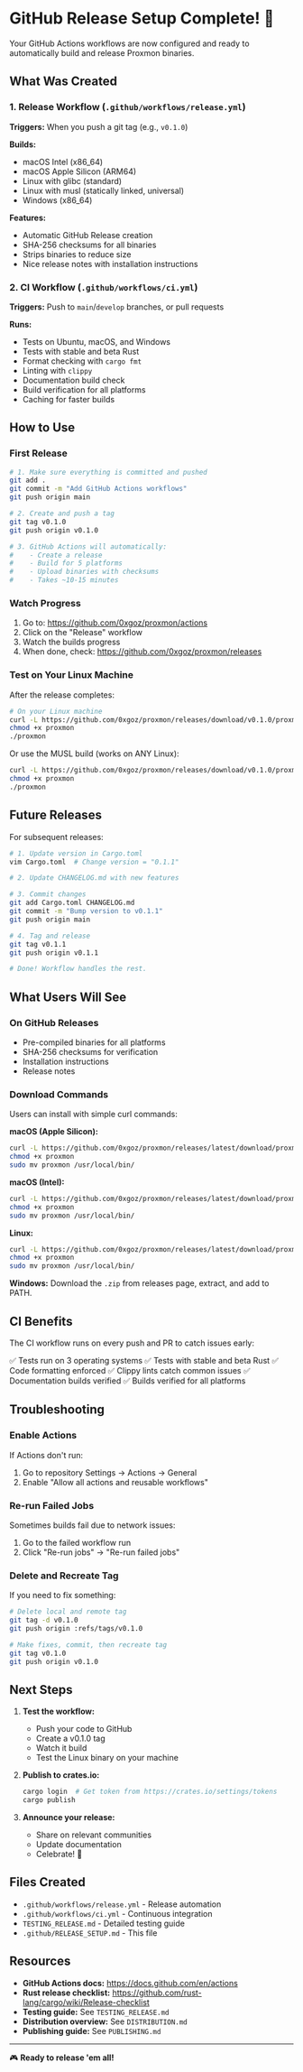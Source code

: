 # GitHub Release Setup Complete! 🎉

Your GitHub Actions workflows are now configured and ready to automatically build and release Proxmon binaries.

## What Was Created

### 1. Release Workflow (`.github/workflows/release.yml`)
**Triggers:** When you push a git tag (e.g., `v0.1.0`)

**Builds:**
- macOS Intel (x86_64)
- macOS Apple Silicon (ARM64)
- Linux with glibc (standard)
- Linux with musl (statically linked, universal)
- Windows (x86_64)

**Features:**
- Automatic GitHub Release creation
- SHA-256 checksums for all binaries
- Strips binaries to reduce size
- Nice release notes with installation instructions

### 2. CI Workflow (`.github/workflows/ci.yml`)
**Triggers:** Push to `main`/`develop` branches, or pull requests

**Runs:**
- Tests on Ubuntu, macOS, and Windows
- Tests with stable and beta Rust
- Format checking with `cargo fmt`
- Linting with `clippy`
- Documentation build check
- Build verification for all platforms
- Caching for faster builds

## How to Use

### First Release

```bash
# 1. Make sure everything is committed and pushed
git add .
git commit -m "Add GitHub Actions workflows"
git push origin main

# 2. Create and push a tag
git tag v0.1.0
git push origin v0.1.0

# 3. GitHub Actions will automatically:
#    - Create a release
#    - Build for 5 platforms
#    - Upload binaries with checksums
#    - Takes ~10-15 minutes
```

### Watch Progress

1. Go to: https://github.com/0xgoz/proxmon/actions
2. Click on the "Release" workflow
3. Watch the builds progress
4. When done, check: https://github.com/0xgoz/proxmon/releases

### Test on Your Linux Machine

After the release completes:

```bash
# On your Linux machine
curl -L https://github.com/0xgoz/proxmon/releases/download/v0.1.0/proxmon-linux-x86_64.tar.gz | tar xz
chmod +x proxmon
./proxmon
```

Or use the MUSL build (works on ANY Linux):
```bash
curl -L https://github.com/0xgoz/proxmon/releases/download/v0.1.0/proxmon-linux-x86_64-musl.tar.gz | tar xz
chmod +x proxmon
./proxmon
```

## Future Releases

For subsequent releases:

```bash
# 1. Update version in Cargo.toml
vim Cargo.toml  # Change version = "0.1.1"

# 2. Update CHANGELOG.md with new features

# 3. Commit changes
git add Cargo.toml CHANGELOG.md
git commit -m "Bump version to v0.1.1"
git push origin main

# 4. Tag and release
git tag v0.1.1
git push origin v0.1.1

# Done! Workflow handles the rest.
```

## What Users Will See

### On GitHub Releases
- Pre-compiled binaries for all platforms
- SHA-256 checksums for verification
- Installation instructions
- Release notes

### Download Commands
Users can install with simple curl commands:

**macOS (Apple Silicon):**
```bash
curl -L https://github.com/0xgoz/proxmon/releases/latest/download/proxmon-darwin-aarch64.tar.gz | tar xz
chmod +x proxmon
sudo mv proxmon /usr/local/bin/
```

**macOS (Intel):**
```bash
curl -L https://github.com/0xgoz/proxmon/releases/latest/download/proxmon-darwin-x86_64.tar.gz | tar xz
chmod +x proxmon
sudo mv proxmon /usr/local/bin/
```

**Linux:**
```bash
curl -L https://github.com/0xgoz/proxmon/releases/latest/download/proxmon-linux-x86_64.tar.gz | tar xz
chmod +x proxmon
sudo mv proxmon /usr/local/bin/
```

**Windows:**
Download the `.zip` from releases page, extract, and add to PATH.

## CI Benefits

The CI workflow runs on every push and PR to catch issues early:

✅ Tests run on 3 operating systems
✅ Tests with stable and beta Rust
✅ Code formatting enforced
✅ Clippy lints catch common issues
✅ Documentation builds verified
✅ Builds verified for all platforms

## Troubleshooting

### Enable Actions
If Actions don't run:
1. Go to repository Settings → Actions → General
2. Enable "Allow all actions and reusable workflows"

### Re-run Failed Jobs
Sometimes builds fail due to network issues:
1. Go to the failed workflow run
2. Click "Re-run jobs" → "Re-run failed jobs"

### Delete and Recreate Tag
If you need to fix something:
```bash
# Delete local and remote tag
git tag -d v0.1.0
git push origin :refs/tags/v0.1.0

# Make fixes, commit, then recreate tag
git tag v0.1.0
git push origin v0.1.0
```

## Next Steps

1. **Test the workflow:**
   - Push your code to GitHub
   - Create a v0.1.0 tag
   - Watch it build
   - Test the Linux binary on your machine

2. **Publish to crates.io:**
   ```bash
   cargo login  # Get token from https://crates.io/settings/tokens
   cargo publish
   ```

3. **Announce your release:**
   - Share on relevant communities
   - Update documentation
   - Celebrate! 🎉

## Files Created

- `.github/workflows/release.yml` - Release automation
- `.github/workflows/ci.yml` - Continuous integration
- `TESTING_RELEASE.md` - Detailed testing guide
- `.github/RELEASE_SETUP.md` - This file

## Resources

- **GitHub Actions docs:** https://docs.github.com/en/actions
- **Rust release checklist:** https://github.com/rust-lang/cargo/wiki/Release-checklist
- **Testing guide:** See `TESTING_RELEASE.md`
- **Distribution overview:** See `DISTRIBUTION.md`
- **Publishing guide:** See `PUBLISHING.md`

---

🎮 **Ready to release 'em all!**

